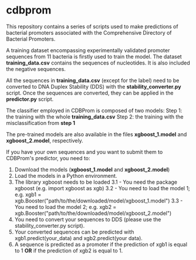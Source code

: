 # cdbprom

This repository contains a series of scripts used to make predictions of bacterial promoters associated with the Comprehensive Directory of Bacterial Promoters.

A training dataset encompassing experimentally validated promoter sequences from 11 bacteria is firstly used to train the model.
The dataset **training_data.csv** contains the sequences of nucleotides. It is also included the negative sequences.

All the sequences in **training_data.csv** (except for the label) need to be converted to DNA Duplex Stability (DDS) with the **stability_converter.py** script.
Once the sequences are converted, they can be applied in the **predictor.py** script.

The classifier employed in CDBProm is composed of two models:
 Step 1: the training with the whole **training_data.csv**
 Step 2: the training with the misclassification from **step 1**

The pre-trained models are also available in the files **xgboost_1.model** and **xgboost_2.model**, respectively.

If you have your own sequences and you want to submit them to CDBProm's predictor, you need to:
  1. Download the models (**xgboost_1.model** and **xgboost_2.model**)
  2. Load the models in a Python environment.
  3. The library xgboost needs to be loaded
      3.1 - You need the package xgboost (e.g. import xgboost as xgb)
      3.2 - You need to load the model 1; e.g. xgb1 = xgb.Booster("path/to/the/downloaded/model/xgboost_1.model")
      3.3 - You need to load the model 2; e.g. xgb2 = xgb.Booster("path/to/the/downloaded/model/xgboost_2.model")
  5. You need to convert your sequences to DDS (please use the stability_converter.py script).
  6. Your converted sequences can be predicted with xgb1.predict(your_data) and xgb2.predict(your data).
  7. A sequence is predicted as a promoter if the prediction of xgb1 is equal to 1 **OR** if the prediction of xgb2 is equal to 1.
     

